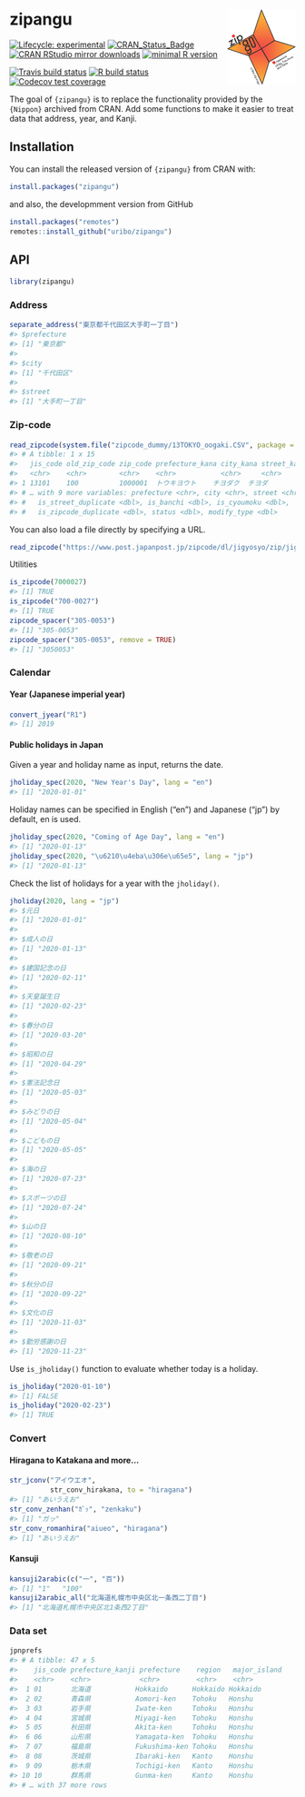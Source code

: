 
<!-- README.md is generated from README.Rmd. Please edit that file -->

# zipangu <img src="man/figures/logo.png" align="right" width="120px" />

<!-- badges: start -->

[![Lifecycle:
experimental](https://img.shields.io/badge/lifecycle-experimental-orange.svg)](https://www.tidyverse.org/lifecycle/#experimental)
[![CRAN\_Status\_Badge](http://www.r-pkg.org/badges/version/zipangu)](https://cran.r-project.org/package=zipangu)
[![CRAN RStudio mirror
downloads](http://cranlogs.r-pkg.org/badges/zipangu?color=FF5254)](https://cran.r-project.org/package=zipangu)
[![minimal R
version](https://img.shields.io/badge/R%3E%3D-3.2.0-blue.svg)](https://cran.r-project.org/)

[![Travis build
status](https://travis-ci.org/uribo/zipangu.svg?branch=master)](https://travis-ci.org/uribo/zipangu)
[![R build
status](https://github.com/uribo/zipangu/workflows/Pkgdown/badge.svg)](https://github.com/uribo/zipangu)
[![Codecov test
coverage](https://codecov.io/gh/uribo/zipangu/branch/master/graph/badge.svg)](https://codecov.io/gh/uribo/zipangu?branch=master)
<!-- badges: end -->

The goal of `{zipangu}` is to replace the functionality provided by the
`{Nippon}` archived from CRAN. Add some functions to make it easier to
treat data that address, year, and Kanji.

## Installation

You can install the released version of `{zipangu}` from CRAN with:

``` r
install.packages("zipangu")
```

and also, the developmment version from GitHub

``` r
install.packages("remotes")
remotes::install_github("uribo/zipangu")
```

## API

``` r
library(zipangu)
```

### Address

``` r
separate_address("東京都千代田区大手町一丁目")
#> $prefecture
#> [1] "東京都"
#> 
#> $city
#> [1] "千代田区"
#> 
#> $street
#> [1] "大手町一丁目"
```

### Zip-code

``` r
read_zipcode(system.file("zipcode_dummy/13TOKYO_oogaki.CSV", package = "zipangu"), "oogaki")
#> # A tibble: 1 x 15
#>   jis_code old_zip_code zip_code prefecture_kana city_kana street_kana
#>   <chr>    <chr>        <chr>    <chr>           <chr>     <chr>      
#> 1 13101    100          1000001  トウキヨウト    チヨダク  チヨダ     
#> # … with 9 more variables: prefecture <chr>, city <chr>, street <chr>,
#> #   is_street_duplicate <dbl>, is_banchi <dbl>, is_cyoumoku <dbl>,
#> #   is_zipcode_duplicate <dbl>, status <dbl>, modify_type <dbl>
```

You can also load a file directly by specifying a
URL.

``` r
read_zipcode("https://www.post.japanpost.jp/zipcode/dl/jigyosyo/zip/jigyosyo.zip")
```

Utilities

``` r
is_zipcode(7000027)
#> [1] TRUE
is_zipcode("700-0027")
#> [1] TRUE
zipcode_spacer("305-0053")
#> [1] "305-0053"
zipcode_spacer("305-0053", remove = TRUE)
#> [1] "3050053"
```

### Calendar

#### Year (Japanese imperial year)

``` r
convert_jyear("R1")
#> [1] 2019
```

#### Public holidays in Japan

Given a year and holiday name as input, returns the date.

``` r
jholiday_spec(2020, "New Year's Day", lang = "en")
#> [1] "2020-01-01"
```

Holiday names can be specified in English (“en”) and Japanese (“jp”) by
default, en is used.

``` r
jholiday_spec(2020, "Coming of Age Day", lang = "en")
#> [1] "2020-01-13"
jholiday_spec(2020, "\u6210\u4eba\u306e\u65e5", lang = "jp")
#> [1] "2020-01-13"
```

Check the list of holidays for a year with the `jholiday()`.

``` r
jholiday(2020, lang = "jp")
#> $元日
#> [1] "2020-01-01"
#> 
#> $成人の日
#> [1] "2020-01-13"
#> 
#> $建国記念の日
#> [1] "2020-02-11"
#> 
#> $天皇誕生日
#> [1] "2020-02-23"
#> 
#> $春分の日
#> [1] "2020-03-20"
#> 
#> $昭和の日
#> [1] "2020-04-29"
#> 
#> $憲法記念日
#> [1] "2020-05-03"
#> 
#> $みどりの日
#> [1] "2020-05-04"
#> 
#> $こどもの日
#> [1] "2020-05-05"
#> 
#> $海の日
#> [1] "2020-07-23"
#> 
#> $スポーツの日
#> [1] "2020-07-24"
#> 
#> $山の日
#> [1] "2020-08-10"
#> 
#> $敬老の日
#> [1] "2020-09-21"
#> 
#> $秋分の日
#> [1] "2020-09-22"
#> 
#> $文化の日
#> [1] "2020-11-03"
#> 
#> $勤労感謝の日
#> [1] "2020-11-23"
```

Use `is_jholiday()` function to evaluate whether today is a holiday.

``` r
is_jholiday("2020-01-10")
#> [1] FALSE
is_jholiday("2020-02-23")
#> [1] TRUE
```

### Convert

#### Hiragana to Katakana and more…

``` r
str_jconv("アイウエオ", 
          str_conv_hirakana, to = "hiragana")
#> [1] "あいうえお"
str_conv_zenhan("ｶﾞｯ", "zenkaku")
#> [1] "ガッ"
str_conv_romanhira("aiueo", "hiragana")
#> [1] "あいうえお"
```

#### Kansuji

``` r
kansuji2arabic(c("一", "百"))
#> [1] "1"   "100"
kansuji2arabic_all("北海道札幌市中央区北一条西二丁目")
#> [1] "北海道札幌市中央区北1条西2丁目"
```

### Data set

``` r
jpnprefs
#> # A tibble: 47 x 5
#>    jis_code prefecture_kanji prefecture    region   major_island
#>    <chr>    <chr>            <chr>         <chr>    <chr>       
#>  1 01       北海道           Hokkaido      Hokkaido Hokkaido    
#>  2 02       青森県           Aomori-ken    Tohoku   Honshu      
#>  3 03       岩手県           Iwate-ken     Tohoku   Honshu      
#>  4 04       宮城県           Miyagi-ken    Tohoku   Honshu      
#>  5 05       秋田県           Akita-ken     Tohoku   Honshu      
#>  6 06       山形県           Yamagata-ken  Tohoku   Honshu      
#>  7 07       福島県           Fukushima-ken Tohoku   Honshu      
#>  8 08       茨城県           Ibaraki-ken   Kanto    Honshu      
#>  9 09       栃木県           Tochigi-ken   Kanto    Honshu      
#> 10 10       群馬県           Gunma-ken     Kanto    Honshu      
#> # … with 37 more rows
```

